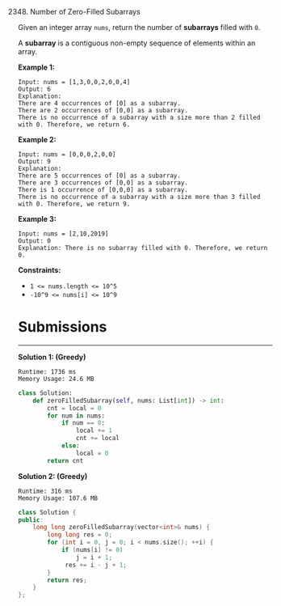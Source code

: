2348. Number of Zero-Filled Subarrays

Given an integer array `nums`, return the number of **subarrays** filled with `0`.

A **subarray** is a contiguous non-empty sequence of elements within an array.

 

**Example 1:**
```
Input: nums = [1,3,0,0,2,0,0,4]
Output: 6
Explanation: 
There are 4 occurrences of [0] as a subarray.
There are 2 occurrences of [0,0] as a subarray.
There is no occurrence of a subarray with a size more than 2 filled with 0. Therefore, we return 6.
```

**Example 2:**
```
Input: nums = [0,0,0,2,0,0]
Output: 9
Explanation:
There are 5 occurrences of [0] as a subarray.
There are 3 occurrences of [0,0] as a subarray.
There is 1 occurrence of [0,0,0] as a subarray.
There is no occurrence of a subarray with a size more than 3 filled with 0. Therefore, we return 9.
```

**Example 3:**
```
Input: nums = [2,10,2019]
Output: 0
Explanation: There is no subarray filled with 0. Therefore, we return 0.
```

**Constraints:**

* `1 <= nums.length <= 10^5`
* `-10^9 <= nums[i] <= 10^9`

# Submissions
---
**Solution 1: (Greedy)**
```
Runtime: 1736 ms
Memory Usage: 24.6 MB
```
```python
class Solution:
    def zeroFilledSubarray(self, nums: List[int]) -> int:
        cnt = local = 0
        for num in nums:
            if num == 0:
                local += 1
                cnt += local
            else:
                local = 0
        return cnt
```

**Solution 2: (Greedy)**
```
Runtime: 316 ms
Memory Usage: 107.6 MB
```
```c++
class Solution {
public:
    long long zeroFilledSubarray(vector<int>& nums) {
        long long res = 0;
        for (int i = 0, j = 0; i < nums.size(); ++i) {
            if (nums[i] != 0)
                j = i + 1;
             res += i - j + 1;
        }
        return res;
    }
};
```
